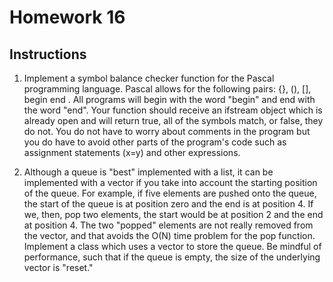 # Homework 16

## Instructions

1. Implement a symbol balance checker function for the Pascal programming language. Pascal allows for the following pairs: {}, (), [], begin end . All programs will begin with the word "begin" and end  with the word "end". Your function should receive an ifstream object which is already open and will return true, all of the symbols match, or false, they do not. You do not have to worry about comments in the program but you do have to avoid other parts of the program's code such as assignment statements (x=y) and other expressions.  

2. Although a queue is "best" implemented with a list, it can be implemented with a vector if you take into account the starting position of the queue. For example, if five elements are pushed onto the queue, the start of the queue is at position zero and the end is at position 4. If we, then, pop two elements, the start would be at position 2 and the end at position 4. The two "popped" elements are not really removed from the vector, and that avoids the O(N) time problem for the pop function. Implement a class which uses a vector to store the queue. Be mindful of performance, such that if the queue is empty, the size of the underlying vector is "reset."